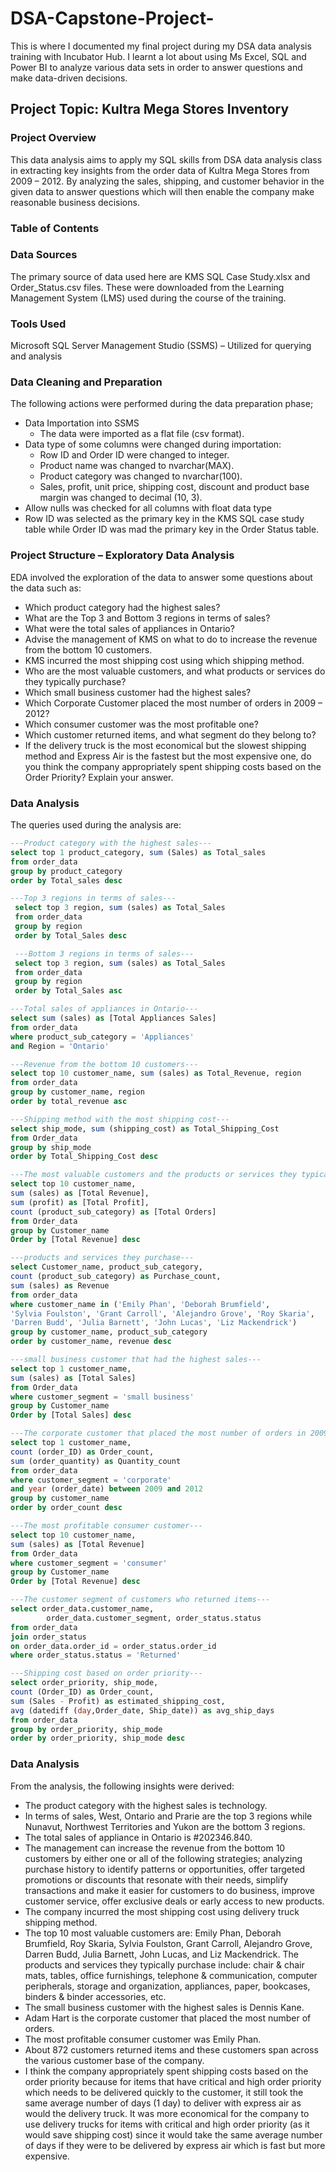 # DSA-Capstone-Project-
This is where I documented my final project during my DSA data analysis training with Incubator Hub. I learnt a lot about using Ms Excel, SQL and Power BI to analyze various data sets in order to answer questions and make data-driven decisions.

## Project Topic: Kultra Mega Stores Inventory

### Project Overview
This data analysis aims to apply my SQL skills from DSA data analysis class in extracting key insights from the order data of Kultra Mega Stores from 2009 – 2012. By analyzing the sales, shipping, and customer behavior in the given data to answer questions which will then enable the company make reasonable business decisions.

### Table of Contents

### Data Sources
The primary source of data used here are KMS SQL Case Study.xlsx and Order_Status.csv files. These were downloaded from the Learning Management System (LMS) used during the course of the training.

### Tools Used
Microsoft SQL Server Management Studio (SSMS) – Utilized for querying and analysis

### Data Cleaning and Preparation
The following actions were performed during the data preparation phase;
-	Data Importation into SSMS
     - The data were imported as a flat file (csv format).
-	Data type of some columns were changed during importation:
      -	Row ID and Order ID were changed to integer.
       - Product name was changed to nvarchar(MAX).
       - Product category was changed to nvarchar(100).
       - Sales, profit, unit price, shipping cost, discount and product base margin was changed to decimal (10, 3).
-	Allow nulls was checked for all columns with float data type
- Row ID was selected as the primary key in the KMS SQL case study table while Order ID was mad the primary key in the Order Status table.

### Project Structure – Exploratory Data Analysis
EDA involved the exploration of the data to answer some questions about the data such as:
-	Which product category had the highest sales?
-	What are the Top 3 and Bottom 3 regions in terms of sales?
-	What were the total sales of appliances in Ontario? 
-	Advise the management of KMS on what to do to increase the revenue from the bottom 10 customers.
-	KMS incurred the most shipping cost using which shipping method.
-	Who are the most valuable customers, and what products or services do they typically purchase?
-	Which small business customer had the highest sales?
-	Which Corporate Customer placed the most number of orders in 2009 – 2012?
-	Which consumer customer was the most profitable one?
-	Which customer returned items, and what segment do they belong to?
-	If the delivery truck is the most economical but the slowest shipping method and Express Air is the fastest but the most expensive one, do you think the company appropriately spent shipping costs based on the Order Priority? Explain your answer.

### Data Analysis
The queries used during the analysis are:

```   SQL
---Product category with the highest sales---
select top 1 product_category, sum (Sales) as Total_sales
from order_data
group by product_category
order by Total_sales desc

```

```  SQL
---Top 3 regions in terms of sales---
 select top 3 region, sum (sales) as Total_Sales
 from order_data
 group by region
 order by Total_Sales desc

```

```  SQL
 ---Bottom 3 regions in terms of sales---
 select top 3 region, sum (sales) as Total_Sales
 from order_data
 group by region
 order by Total_Sales asc

```

```  SQL
---Total sales of appliances in Ontario---
select sum (sales) as [Total Appliances Sales]
from order_data
where product_sub_category = 'Appliances'
and Region = 'Ontario'

```

``` SQL
---Revenue from the bottom 10 customers---
select top 10 customer_name, sum (sales) as Total_Revenue, region
from order_data
group by customer_name, region
order by total_revenue asc

```

``` SQL
---Shipping method with the most shipping cost---
select ship_mode, sum (shipping_cost) as Total_Shipping_Cost
from Order_data
group by ship_mode
order by Total_Shipping_Cost desc

```

```  SQL
---The most valuable customers and the products or services they typically purchase---
select top 10 customer_name,
sum (sales) as [Total Revenue],
sum (profit) as [Total Profit],
count (product_sub_category) as [Total Orders]
from Order_data
group by Customer_name
Order by [Total Revenue] desc

```

```   SQL
---products and services they purchase---
select Customer_name, product_sub_category,
count (product_sub_category) as Purchase_count,
sum (sales) as Revenue
from order_data
where customer_name in ('Emily Phan', 'Deborah Brumfield', 
'Sylvia Foulston', 'Grant Carroll', 'Alejandro Grove', 'Roy Skaria',
'Darren Budd', 'Julia Barnett', 'John Lucas', 'Liz Mackendrick')
group by customer_name, product_sub_category
order by customer_name, revenue desc

```

```  SQL
---small business customer that had the highest sales---
select top 1 customer_name,
sum (sales) as [Total Sales]
from Order_data
where customer_segment = 'small business'
group by Customer_name
Order by [Total Sales] desc

```

```  SQL
---The corporate customer that placed the most number of orders in 2009 - 2012---
select top 1 customer_name,
count (order_ID) as Order_count,
sum (order_quantity) as Quantity_count
from order_data
where customer_segment = 'corporate'
and year (order_date) between 2009 and 2012
group by customer_name
order by order_count desc

```

```  SQL
---The most profitable consumer customer---
select top 10 customer_name,
sum (sales) as [Total Revenue]
from Order_data
where customer_segment = 'consumer'
group by Customer_name
Order by [Total Revenue] desc

```

```  SQL
---The customer segment of customers who returned items---
select order_data.customer_name, 
		order_data.customer_segment, order_status.status
from order_data
join order_status
on order_data.order_id = order_status.order_id
where order_status.status = 'Returned'

```

```  SQL
---Shipping cost based on order priority---
select order_priority, ship_mode,
count (Order_ID) as Order_count,
sum (Sales - Profit) as estimated_shipping_cost,
avg (datediff (day,Order_date, Ship_date)) as avg_ship_days
from order_data
group by order_priority, ship_mode
order by order_priority, ship_mode desc

```

### Data Analysis
From the analysis, the following insights were derived:
- The product category with the highest sales is technology.
- In terms of sales, West, Ontario and Prarie are the top 3 regions while Nunavut, Northwest Territories and Yukon are the bottom 3 regions.
- The total sales of appliance in Ontario is #202346.840.
- The management can increase the revenue from the bottom 10 customers by either one or all of the following strategies; analyzing purchase history to identify patterns or opportunities, offer targeted promotions or discounts that resonate with their needs, simplify transactions and make it easier for customers to do business, improve customer service, offer exclusive deals or early access to new products.
- The company incurred the most shipping cost using delivery truck shipping method.
- The top 10 most valuable customers are: Emily Phan, Deborah Brumfield, Roy Skaria, Sylvia Foulston, Grant Carroll, Alejandro Grove, Darren Budd, Julia Barnett, John Lucas, and Liz Mackendrick. The products and services they typically purchase include: chair & chair mats, tables, office furnishings, telephone & communication, computer peripherals, storage and organization, appliances, paper, bookcases, binders & binder accessories, etc.
- The small business customer with the highest sales is Dennis Kane.
- Adam Hart is the corporate customer that placed the most number of orders.
- The most profitable consumer customer was Emily Phan.
- About 872 customers returned items and these customers span across the various customer base of the company.
- I think the company appropriately spent shipping costs based on the order priority because for items that have critical and high order priority which needs to be delivered quickly to the customer, it still took the same average number of days (1 day) to deliver with express air as would the delivery truck. It was more economical for the company to use delivery trucks for items with critical and high order priority (as it would save shipping cost) since it would take the same average number of days if they were to be delivered by express air which is fast but more expensive.
